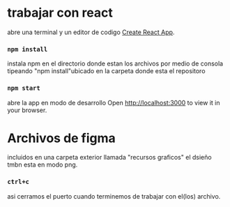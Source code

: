 # trabajar con react 

abre una terminal y un editor de codigo [Create React App](https://github.com/facebook/create-react-app).

### `npm install`
instala npm en el directorio donde estan los archivos por medio de consola tipeando "npm install"ubicado en la carpeta donde esta el repositoro

### `npm start`
abre la app en modo de desarrollo
Open [http://localhost:3000](http://localhost:3000) to view it in your browser.


# Archivos de figma

incluidos en una carpeta exterior llamada "recursos graficos" el dsieño tmbn esta en modo png. 


### `ctrl+c`
asi cerramos el puerto cuando terminemos de trabajar con el(los) archivo.
